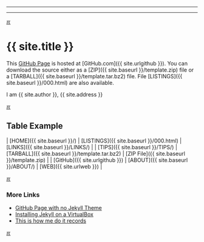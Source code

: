 
---
---

[&#x213C;](#idxXXX)<br id="idx000">
# {{ site.title }}

This [GitHub Page](https://pages.github.com/) is hosted at [GitHub.com]({{ site.urlgithub }}).
You can download the source either as a
[ZIP]({{ site.baseurl }}/template.zip) file or a
[TARBALL]({{ site.baseurl }}/template.tar.bz2) file.
File [LISTINGS]({{ site.baseurl }}/000.html) are also available.

I am {{ site.author }}, {{ site.address }}

[&#x213C;](#)<br id="idx002">
## Table Example

| [HOME]({{ site.baseurl }}/) | [LISTINGS]({{ site.baseurl }}/000.html) | [LINKS]({{ site.baseurl }}/LINKS/) |
| [TIPS]({{ site.baseurl }}/TIPS/) | [TARBALL]({{ site.baseurl }}/template.tar.bz2) | [ZIP File]({{ site.baseurl }}/template.zip) |
| [GitHub]({{ site.urlgithub }}) | [ABOUT]({{ site.baseurl }}/ABOUT/) | [WEB]({{ site.urlweb }}) |

[&#x213C;](#)<br id="idx003">
### More Links

* [GitHub Page with no Jekyll Theme](https://doit.vlsm.org/001.html)
* [Installing Jekyll on a VirtualBox](https://doit.vlsm.org/005.html)
* [This is how me do it records](https://doit.vlsm.org/)

[&#x213C;](#)<br id="idxXXX">
